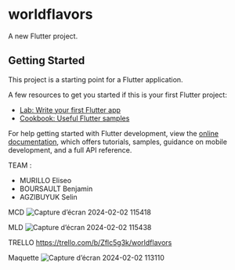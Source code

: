 # worldflavors

A new Flutter project.

## Getting Started

This project is a starting point for a Flutter application.

A few resources to get you started if this is your first Flutter project:

- [Lab: Write your first Flutter app](https://docs.flutter.dev/get-started/codelab)
- [Cookbook: Useful Flutter samples](https://docs.flutter.dev/cookbook)

For help getting started with Flutter development, view the
[online documentation](https://docs.flutter.dev/), which offers tutorials,
samples, guidance on mobile development, and a full API reference.

TEAM :
* MURILLO Eliseo
* BOURSAULT Benjamin
* AGZIBUYUK Selin

MCD 
![Capture d’écran 2024-02-02 115418](https://github.com/eliseomurillo9/worldflavors/assets/133030056/09ef1e74-076c-408b-a27b-ccfd7a5ff066)

MLD
![Capture d’écran 2024-02-02 115438](https://github.com/eliseomurillo9/worldflavors/assets/133030056/b5b9fe1d-8de0-45d5-821e-5112224b90e4)


TRELLO 
https://trello.com/b/Zflc5g3k/worldflavors

Maquette
![Capture d’écran 2024-02-02 113110](https://github.com/eliseomurillo9/worldflavors/assets/133030056/89e33fcb-4c89-47ae-b4dc-ca48dbd17921)

